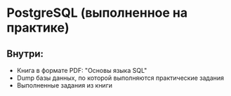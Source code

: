 # PostgreSQL (выполненное на практике)
## Внутри:
* Книга в формате PDF: "Основы языка SQL"
* Dump базы данных, по которой выполняются практические задания
* Выполненные задания из книги
